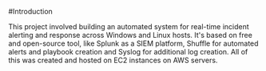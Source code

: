 #Introduction

This project involved building an automated system for real-time incident alerting and response across Windows and Linux hosts. It's based on free and open-source tool, like Splunk as a SIEM platform, Shuffle for automated alerts and playbook creation and Syslog for additional log creation. All of this was created and hosted on EC2 instances on AWS servers. 
